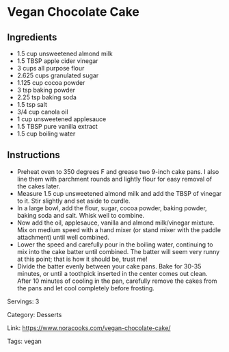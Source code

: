 # Vegan Chocolate Cake

## Ingredients
- 1.5 cup unsweetened almond milk
- 1.5 TBSP apple cider vinegar
- 3 cups all purpose flour
- 2.625 cups granulated sugar
- 1.125 cup cocoa powder
- 3 tsp baking powder
- 2.25 tsp baking soda
- 1.5 tsp salt
- 3/4 cup canola oil
- 1 cup unsweetened applesauce
- 1.5 TBSP pure vanilla extract
- 1.5 cup boiling water

## Instructions
- Preheat oven to 350 degrees F and grease two 9-inch cake pans. I also line them with parchment rounds and lightly flour for easy removal of the cakes later.
- Measure 1.5 cup unsweetened almond milk and add the TBSP of vinegar to it. Stir slightly and set aside to curdle.
- In a large bowl, add the flour, sugar, cocoa powder, baking powder, baking soda and salt. Whisk well to combine.
- Now add the oil, applesauce, vanilla and almond milk/vinegar mixture. Mix on medium speed with a hand mixer (or stand mixer with the paddle attachment) until well combined.
- Lower the speed and carefully pour in the boiling water, continuing to mix into the cake batter until combined. The batter will seem very runny at this point; that is how it should be, trust me!
- Divide the batter evenly between your cake pans. Bake for 30-35 minutes, or until a toothpick inserted in the center comes out clean. After 10 minutes of cooling in the pan, carefully remove the cakes from the pans and let cool completely before frosting.

Servings: 3

Category: Desserts

Link: https://www.noracooks.com/vegan-chocolate-cake/

Tags: vegan

